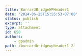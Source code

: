 ```yaml
---
title: BurrardBridgeWPHeader1
date: '2014-06-25T15:55:53-07:00'
status: publish
excerpt: ''
type: attachment
id: 658
authors:
    - gpadmin
path: /burrardbridgewpheader1-2
---
```

<!DOCTYPE html PUBLIC "-//W3C//DTD HTML 4.0 Transitional//EN" "http://www.w3.org/TR/REC-html40/loose.dtd">
<?xml encoding="UTF-8">
